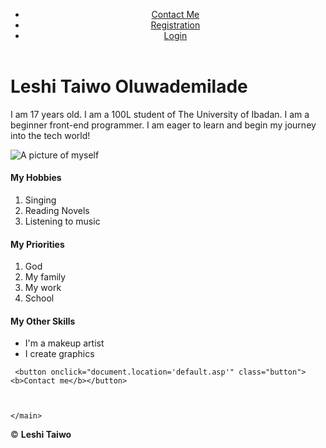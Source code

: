<!DOCTYPE html>
<html lang="en">
<head>
    <meta charset="UTF-8">
    <meta name="viewport" content="width=device-width initial scale=1.0"
    <link rel="stylesheet" href="Aboutme.css"/>
    <title>About Me</title>
</head>

<body>
   <header>
     <ul>
         <li> <a href="">Contact Me</a></li>
         <li> <a href="">Registration</a></li>
         <li> <a href="">Login</a></li>
     </ul>  
     </header> 
    <main>
        <h1>Leshi Taiwo Oluwademilade</h1>
        <p> I am 17 years old. I am a 100L student of The University of Ibadan. I am a beginner front-end programmer. I am eager to learn and begin my journey into the tech world!</p>
     <img src="https://photos.app.goo.gl/Mo16uPm7VaR8M84P8" alt="A picture of myself"> 
     <h4>My Hobbies</h4>
     <ol>
        <li>Singing</li> 
        <li>Reading Novels</li>
        <li>Listening to music</li> 
     </ol>
     <h4>My Priorities</h4>
     <ol>
         <li>God</li>
         <li>My family</li>
         <li>My work</li>
         <li>School</li>
     </ol>
     <h4> My Other Skills</h4>
    <ul>
        <li> I'm a makeup artist</li>
        <li> I create graphics</li>
    </ul>
     
     <button onclick="document.location='default.asp'" class="button"><b>Contact me</b></button>

     
       
    </main>
   <footer>©️ <b>Leshi Taiwo</b> </footer> 
</body>
</html>
 

